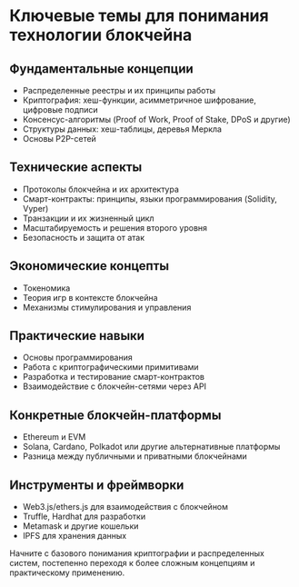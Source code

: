 # Ключевые темы для понимания технологии блокчейна

## Фундаментальные концепции
- Распределенные реестры и их принципы работы
- Криптография: хеш-функции, асимметричное шифрование, цифровые подписи
- Консенсус-алгоритмы (Proof of Work, Proof of Stake, DPoS и другие)
- Структуры данных: хеш-таблицы, деревья Меркла
- Основы P2P-сетей

## Технические аспекты
- Протоколы блокчейна и их архитектура
- Смарт-контракты: принципы, языки программирования (Solidity, Vyper)
- Транзакции и их жизненный цикл
- Масштабируемость и решения второго уровня
- Безопасность и защита от атак

## Экономические концепты
- Токеномика
- Теория игр в контексте блокчейна
- Механизмы стимулирования и управления

## Практические навыки
- Основы программирования
- Работа с криптографическими примитивами
- Разработка и тестирование смарт-контрактов
- Взаимодействие с блокчейн-сетями через API

## Конкретные блокчейн-платформы
- Ethereum и EVM
- Solana, Cardano, Polkadot или другие альтернативные платформы
- Разница между публичными и приватными блокчейнами

## Инструменты и фреймворки
- Web3.js/ethers.js для взаимодействия с блокчейном
- Truffle, Hardhat для разработки
- Metamask и другие кошельки
- IPFS для хранения данных

Начните с базового понимания криптографии и распределенных систем, постепенно переходя к более сложным концепциям и практическому применению.
